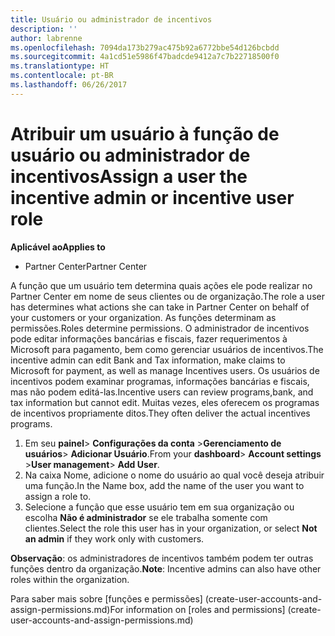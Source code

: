 ```yaml
---
title: Usuário ou administrador de incentivos
description: ''
author: labrenne
ms.openlocfilehash: 7094da173b279ac475b92a6772bbe54d126bcbdd
ms.sourcegitcommit: 4a1cd51e5986f47badcde9412a7c7b22718500f0
ms.translationtype: HT
ms.contentlocale: pt-BR
ms.lasthandoff: 06/26/2017
---
```

# <a name="assign-a-user-the-incentive-admin-or-incentive-user-role"></a><span data-ttu-id="74e64-102">Atribuir um usuário à função de usuário ou administrador de incentivos</span><span class="sxs-lookup"><span data-stu-id="74e64-102">Assign a user the incentive admin or incentive user role</span></span>

**<span data-ttu-id="74e64-103">Aplicável ao</span><span class="sxs-lookup"><span data-stu-id="74e64-103">Applies to</span></span>**

-  <span data-ttu-id="74e64-104">Partner Center</span><span class="sxs-lookup"><span data-stu-id="74e64-104">Partner Center</span></span>

<span data-ttu-id="74e64-105">A função que um usuário tem determina quais ações ele pode realizar no Partner Center em nome de seus clientes ou de organização.</span><span class="sxs-lookup"><span data-stu-id="74e64-105">The role a user has determines what actions she can take in Partner Center on behalf of your customers or your organization.</span></span>  <span data-ttu-id="74e64-106">As funções determinam as permissões.</span><span class="sxs-lookup"><span data-stu-id="74e64-106">Roles determine permissions.</span></span> <span data-ttu-id="74e64-107">O administrador de incentivos pode editar informações bancárias e fiscais, fazer requerimentos à Microsoft para pagamento, bem como gerenciar usuários de incentivos.</span><span class="sxs-lookup"><span data-stu-id="74e64-107">The incentive admin can edit Bank and Tax information, make claims to Microsoft for payment, as well as manage Incentives users.</span></span> <span data-ttu-id="74e64-108">Os usuários de incentivos podem examinar programas, informações bancárias e fiscais, mas não podem editá-las.</span><span class="sxs-lookup"><span data-stu-id="74e64-108">Incentive users can review programs,bank, and tax information but cannot edit.</span></span> <span data-ttu-id="74e64-109">Muitas vezes, eles oferecem os programas de incentivos propriamente ditos.</span><span class="sxs-lookup"><span data-stu-id="74e64-109">They often deliver the actual incentives programs.</span></span>

1.  <span data-ttu-id="74e64-110">Em seu **painel**> **Configurações da conta** >**Gerenciamento de usuários**> **Adicionar Usuário**.</span><span class="sxs-lookup"><span data-stu-id="74e64-110">From your **dashboard**> **Account settings** >**User management**> **Add User**.</span></span>
2.  <span data-ttu-id="74e64-111">Na caixa Nome, adicione o nome do usuário ao qual você deseja atribuir uma função.</span><span class="sxs-lookup"><span data-stu-id="74e64-111">In the Name box, add the name of the user you want to assign a role to.</span></span>  
3.  <span data-ttu-id="74e64-112">Selecione a função que esse usuário tem em sua organização ou escolha **Não é administrador** se ele trabalha somente com clientes.</span><span class="sxs-lookup"><span data-stu-id="74e64-112">Select the role this user has in your organization, or select **Not an admin** if they work only with customers.</span></span>

 <span data-ttu-id="74e64-113">**Observação**: os administradores de incentivos também podem ter outras funções dentro da organização.</span><span class="sxs-lookup"><span data-stu-id="74e64-113">**Note**: Incentive admins can also have other roles within the organization.</span></span>   
    
<span data-ttu-id="74e64-114">Para saber mais sobre [funções e permissões] (create-user-accounts-and-assign-permissions.md)</span><span class="sxs-lookup"><span data-stu-id="74e64-114">For information on [roles and permissions] (create-user-accounts-and-assign-permissions.md)</span></span>